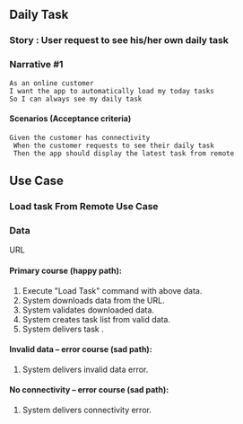 ##  Daily Task
### Story : User request to see his/her own daily task

### Narrative #1

```
As an online customer
I want the app to automatically load my today tasks
So I can always see my daily task
```

#### Scenarios (Acceptance criteria)

```
Given the customer has connectivity
 When the customer requests to see their daily task
 Then the app should display the latest task from remote
```

## Use Case
### Load task From Remote Use Case

### Data
URL

#### Primary course (happy path):
1. Execute "Load Task" command with above data.
2. System downloads data from the URL.
3. System validates downloaded data.
4. System creates task list from valid data.
5. System delivers task .

#### Invalid data – error course (sad path):
1. System delivers invalid data error.

#### No connectivity – error course (sad path):
1. System delivers connectivity error.
